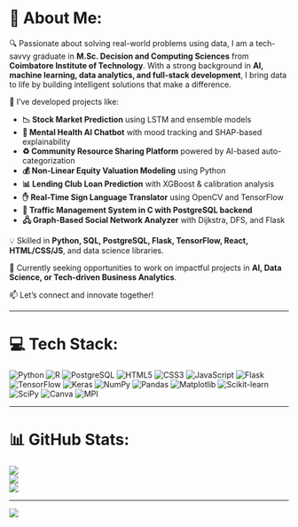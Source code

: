# 💫 About Me:
🔍 Passionate about solving real-world problems using data, I am a tech-savvy graduate in **M.Sc. Decision and Computing Sciences** from **Coimbatore Institute of Technology**. With a strong background in **AI, machine learning, data analytics, and full-stack development**, I bring data to life by building intelligent solutions that make a difference.

🚀 I’ve developed projects like:
- **📉 Stock Market Prediction** using LSTM and ensemble models  
- **🧠 Mental Health AI Chatbot** with mood tracking and SHAP-based explainability  
- **♻️ Community Resource Sharing Platform** powered by AI-based auto-categorization  
- **💰 Non-Linear Equity Valuation Modeling** using Python  
- **📊 Lending Club Loan Prediction** with XGBoost & calibration analysis  
- **✋ Real-Time Sign Language Translator** using OpenCV and TensorFlow  
- **🚦 Traffic Management System in C with PostgreSQL backend**  
- **🖧 Graph-Based Social Network Analyzer** with Dijkstra, DFS, and Flask

💡 Skilled in **Python, SQL, PostgreSQL, Flask, TensorFlow, React, HTML/CSS/JS**, and data science libraries.

🌱 Currently seeking opportunities to work on impactful projects in **AI, Data Science, or Tech-driven Business Analytics**.

📫 Let’s connect and innovate together!

---

# 💻 Tech Stack:
![Python](https://img.shields.io/badge/python-3670A0?style=for-the-badge&logo=python&logoColor=ffdd54)
![R](https://img.shields.io/badge/r-%23276DC3.svg?style=for-the-badge&logo=r&logoColor=white)
![PostgreSQL](https://img.shields.io/badge/postgres-%23316192.svg?style=for-the-badge&logo=postgresql&logoColor=white)
![HTML5](https://img.shields.io/badge/html5-%23E34F26.svg?style=for-the-badge&logo=html5&logoColor=white)
![CSS3](https://img.shields.io/badge/css3-%231572B6.svg?style=for-the-badge&logo=css3&logoColor=white)
![JavaScript](https://img.shields.io/badge/javascript-%23F7DF1E.svg?style=for-the-badge&logo=javascript&logoColor=black)
![Flask](https://img.shields.io/badge/Flask-%23000.svg?style=for-the-badge&logo=flask&logoColor=white)
![TensorFlow](https://img.shields.io/badge/TensorFlow-%23FF6F00.svg?style=for-the-badge&logo=TensorFlow&logoColor=white)
![Keras](https://img.shields.io/badge/Keras-%23D00000.svg?style=for-the-badge&logo=Keras&logoColor=white)
![NumPy](https://img.shields.io/badge/numpy-%23013243.svg?style=for-the-badge&logo=numpy&logoColor=white)
![Pandas](https://img.shields.io/badge/pandas-%23150458.svg?style=for-the-badge&logo=pandas&logoColor=white)
![Matplotlib](https://img.shields.io/badge/Matplotlib-%23ffffff.svg?style=for-the-badge&logo=Matplotlib&logoColor=black)
![Scikit-learn](https://img.shields.io/badge/scikit--learn-%23F7931E.svg?style=for-the-badge&logo=scikit-learn&logoColor=white)
![SciPy](https://img.shields.io/badge/SciPy-%230C55A5.svg?style=for-the-badge&logo=scipy&logoColor=%white)
![Canva](https://img.shields.io/badge/Canva-%2300C4CC.svg?style=for-the-badge&logo=Canva&logoColor=white)
![MPI](https://img.shields.io/badge/MPI-ParallelComputing-blue?style=for-the-badge)

---

# 📊 GitHub Stats:
![](https://github-readme-stats.vercel.app/api?username=umangjzx&theme=dark&hide_border=false&include_all_commits=false&count_private=false)<br/>
![](https://nirzak-streak-stats.vercel.app/?user=umangjzx&theme=dark&hide_border=false)<br/>
![](https://github-readme-stats.vercel.app/api/top-langs/?username=umangjzx&theme=dark&hide_border=false&include_all_commits=false&count_private=false&layout=compact)

---

[![](https://visitcount.itsvg.in/api?id=umangjzx&icon=0&color=0)](https://visitcount.itsvg.in)

<!-- Proudly created with GPRM ( https://gprm.itsvg.in ) -->

